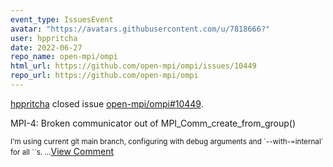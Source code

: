 ```yaml
---
event_type: IssuesEvent
avatar: "https://avatars.githubusercontent.com/u/7818666?"
user: hppritcha
date: 2022-06-27
repo_name: open-mpi/ompi
html_url: https://github.com/open-mpi/ompi/issues/10449
repo_url: https://github.com/open-mpi/ompi
---
```


<a href='https://github.com/hppritcha' target='_blank'>hppritcha</a> closed issue <a href='https://github.com/open-mpi/ompi/issues/10449' target='_blank'>open-mpi/ompi#10449</a>.

<p>MPI-4: Broken communicator out of MPI_Comm_create_from_group()</p><small>I'm using current git main branch, configuring with debug arguments and `--with-<dep>=internal` for all `<dep>`s....</small><a href='https://github.com/open-mpi/ompi/issues/10449' target='_blank'>View Comment</a>